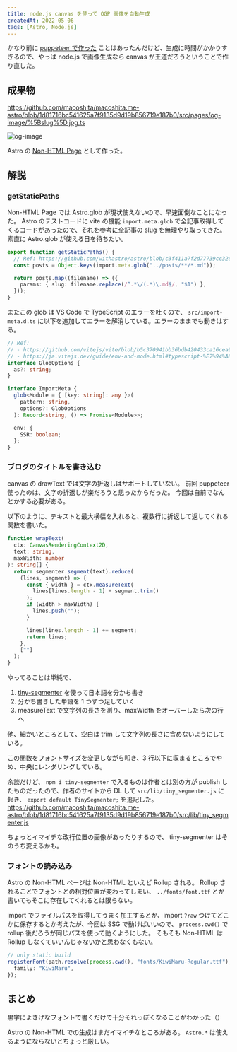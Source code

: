 ```yaml
---
title: node.js canvas を使って OGP 画像を自動生成
createdAt: 2022-05-06
tags: [Astro, Node.js]
---
```


かなり前に [puppeteer で作った](/posts/puppeteer-og-image/) ことはあったんだけど、生成に時間がかかりすぎるので、やっぱ node.js で画像生成なら canvas が王道だろうということで作り直した。

## 成果物

https://github.com/macoshita/macoshita.me-astro/blob/1d81716bc541625a7f9135d9d19b856719e187b0/src/pages/og-image/%5Bslug%5D.jpg.ts

![og-image](/images/create-og-image-by-node-canvas.jpg)

Astro の [Non-HTML Page](https://docs.astro.build/en/core-concepts/astro-pages/#non-html-pages) として作った。

## 解説

### getStaticPaths

Non-HTML Page では Astro.glob が現状使えないので、早速面倒なことになった。
Astro のテストコードに vite の機能 `import.meta.glob` で全記事取得してくるコードがあったので、それを参考に全記事の slug を無理やり取ってきた。
素直に Astro.glob が使える日を待ちたい。

```ts
export function getStaticPaths() {
  // Ref: https://github.com/withastro/astro/blob/c3f411a7f2d77739cc32e7b7fbceb3d02018238d/packages/astro/test/fixtures/static-build/src/pages/posts.json.js
  const posts = Object.keys(import.meta.glob("../posts/**/*.md"));

  return posts.map((filename) => ({
    params: { slug: filename.replace(/^.*\/(.*)\.md$/, "$1") },
  }));
}
```

またこの glob は VS Code で TypeScript のエラーを吐くので、 `src/import-meta.d.ts` に以下を追加してエラーを解消している。エラーのままでも動きはする。

```ts
// Ref:
// - https://github.com/vitejs/vite/blob/b5c370941bb36bdb420433ca16cea9c2402b9810/packages/vite/types/importMeta.d.ts
// - https://ja.vitejs.dev/guide/env-and-mode.html#typescript-%E7%94%A8%E3%81%AE%E8%87%AA%E5%8B%95%E8%A3%9C%E5%AE%8C
interface GlobOptions {
  as?: string;
}

interface ImportMeta {
  glob<Module = { [key: string]: any }>(
    pattern: string,
    options?: GlobOptions
  ): Record<string, () => Promise<Module>>;

  env: {
    SSR: boolean;
  };
}
```

### ブログのタイトルを書き込む

canvas の drawText では文字の折返しはサポートしていない。
前回 puppeteer 使ったのは、文字の折返しが楽だろうと思ったからだった。
今回は自前でなんとかする必要がある。

以下のように、テキストと最大横幅を入れると、複数行に折返して返してくれる関数を書いた。

```ts
function wrapText(
  ctx: CanvasRenderingContext2D,
  text: string,
  maxWidth: number
): string[] {
  return segmenter.segment(text).reduce(
    (lines, segment) => {
      const { width } = ctx.measureText(
        lines[lines.length - 1] + segment.trim()
      );
      if (width > maxWidth) {
        lines.push("");
      }

      lines[lines.length - 1] += segment;
      return lines;
    },
    [""]
  );
}
```

やってることは単純で、

1. [tiny-segmenter](http://chasen.org/~taku/software/TinySegmenter/) を使って日本語を分かち書き
2. 分かち書きした単語を 1 つずつ足していく
3. measureText で文字列の長さを測り、maxWidth をオーバーしたら次の行へ

他、細かいところとして、空白は trim して文字列の長さに含めないようにしている。

この関数をフォントサイズを変更しながら叩き、3 行以下に収まるところでやめ、中央にレンダリングしている。

余談だけど、 `npm i tiny-segmenter` で入るものは作者とは別の方が publish したものだったので、作者のサイトから DL して `src/lib/tiny_segmenter.js` に起き、 `export default TinySegmenter;` を追記した。
https://github.com/macoshita/macoshita.me-astro/blob/1d81716bc541625a7f9135d9d19b856719e187b0/src/lib/tiny_segmenter.js

ちょっとイマイチな改行位置の画像があったりするので、 tiny-segmenter はそのうち変えるかも。

### フォントの読み込み

Astro の Non-HTML ページは Non-HTML といえど Rollup される。
Rollup されることでフォントとの相対位置が変わってしまい、 `../fonts/font.ttf` とか書いてもそこに存在してくれるとは限らない。

import でファイルパスを取得してうまく加工するとか、import `?raw` つけてどこかに保存するとか考えたが、今回は SSG で動けばいいので、 `process.cwd()` で rollup 後だろうが同じパスを使って動くようにした。
そもそも Non-HTML は Rollup しなくていいんじゃないかと思わなくもない。

```ts
// only static build
registerFont(path.resolve(process.cwd(), "fonts/KiwiMaru-Regular.ttf"), {
  family: "KiwiMaru",
});
```

## まとめ

黒字によさげなフォントで書くだけで十分それっぽくなることがわかった（）

Astro の Non-HTML での生成はまだイマイチなところがある。 `Astro.*` は使えるようにならないとちょっと厳しい。
